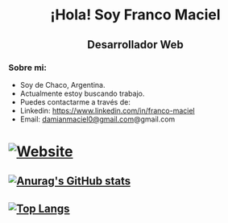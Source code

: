 
<div> 
   <h1 align="center">¡Hola! Soy Franco Maciel</h1>
</div>
<h2 align="center">Desarrollador Web</h2>


### Sobre mi:

- Soy de Chaco, Argentina.
- Actualmente estoy buscando trabajo.
- Puedes contactarme a través de:
- Linkedin: https://www.linkedin.com/in/franco-maciel
- Email: damianmaciel0@gmail.com@gmail.com

# [![Website](https://img.shields.io/badge/website-000000?style=for-the-badge&logo=About.me&logoColor=white)](https://frm-bot.xyz/)

## [![Anurag's GitHub stats](https://github-readme-stats.vercel.app/api?username=FrM-bot&count_private=true&theme=gotham)](https://github.com/FrM-bot)

## [![Top Langs](https://github-readme-stats.vercel.app/api/top-langs/?username=FrM-bot&layout=default&theme=gotham)](https://github.com/FrM-bot)
